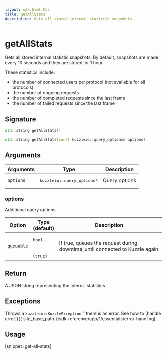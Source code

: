 ```yaml
---
layout: sdk.html.hbs
title: getAllStats
description: Gets all stored internal statistic snapshots.
---
```


# getAllStats

Gets all stored internal statistic snapshots.
By default, snapshots are made every 10 seconds and they are stored for 1 hour.

These statistics include:

* the number of connected users per protocol (not available for all protocols)
* the number of ongoing requests
* the number of completed requests since the last frame
* the number of failed requests since the last frame

## Signature

```cpp
std::string getAllStats()

std::string getAllStats(const kuzzleio::query_options& options)
```

## Arguments

| Arguments | Type          | Description       |
| --------- | ------------- | ------------------|
| `options` | <pre>kuzzleio::query_options\*</pre> | Query options |

### options

Additional query options

| Option     | Type<br/>(default)   | Description  |
| ---------- | ------- | -------------- |
| `queuable` | <pre>bool</pre><br/>(`true`) | If true, queues the request during downtime, until connected to Kuzzle again |

## Return

A JSON string representing the internal statistics

## Exceptions

Throws a `kuzzleio::KuzzleException` if there is an error. See how to [handle error]({{ site_base_path }}sdk-reference/cpp/1/essentials/error-handling).

## Usage

[snippet=get-all-stats]
